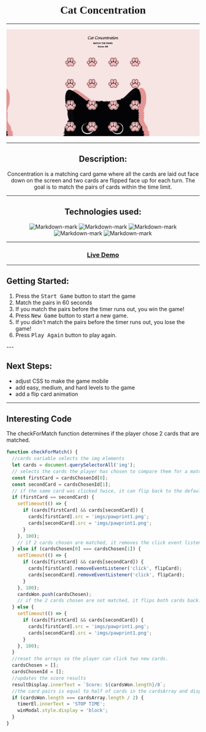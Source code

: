 <main align="center">

<h1 style="font-family: 'cursive';">
 Cat Concentration
</h1>

---

![Markdown-mark](imgs/gamescreenshot.png)

---

## Description: 
Concentration is a matching card game where all the cards are laid out face down on the screen and two cards are flipped face up for each turn. The goal is to match the pairs of cards within the time limit.

---

## Technologies used:
![Markdown-mark](https://img.shields.io/badge/JavaScript-F7DF1E?style=for-the-badge&logo=javascript&logoColor=black)
![Markdown-mark](https://img.shields.io/badge/HTML-239120?style=for-the-badge&logo=html5&logoColor=white)
![Markdown-mark](https://img.shields.io/badge/CSS-239120?&style=for-the-badge&logo=css3&logoColor=white)
![Markdown-mark](https://img.shields.io/badge/GitHub-100000?style=for-the-badge&logo=github&logoColor=white)
![Markdown-mark](https://img.shields.io/badge/Xcode-007ACC?style=for-the-badge&logo=Xcode&logoColor=white)

---

### [Live Demo](https://sally-kam.github.io/concentrationGame/) 

</main>

---
## Getting Started: 
1. Press the <kbd>Start Game</kbd> button to start the game
2. Match the pairs in 60 seconds
3. If you match the pairs before the timer runs out, you win the game!
4. Press <kbd>New Game</kbd> button to start a new game.
5. If you didn't match the pairs before the timer runs out, you lose the game!
6. Press <kbd>Play Again</kbd> button to play again.

</main>
---

## Next Steps:

* adjust CSS to make the game mobile 
* add easy, medium, and hard levels to the game
* add a flip card animation

---

## Interesting Code

The checkForMatch function determines if the player chose 2 cards that are matched. 

```js
function checkForMatch() {
  //cards variable selects the img elements
  let cards = document.querySelectorAll('img');
  // selects the cards the player has chosen to compare them for a match
  const firstCard = cardsChosenId[0];
  const secondCard = cardsChosenId[1];
  // if the same card was clicked twice, it can flip back to the default card
  if (firstCard == secondCard) {
    setTimeout(() => {
      if (cards[firstCard] && cards[secondCard]) {
        cards[firstCard].src = 'imgs/pawprint1.png';
        cards[secondCard].src = 'imgs/pawprint1.png';
      }
    }, 100);
    // if 2 cards chosen are matched, it removes the click event listener to lock them in the flipped image and keeps track of the matched card pairs by pushing.
  } else if (cardsChosen[0] === cardsChosen[1]) {
    setTimeout(() => {
      if (cards[firstCard] && cards[secondCard]) {
        cards[firstCard].removeEventListener('click', flipCard);
        cards[secondCard].removeEventListener('click', flipCard);
      }
    }, 100);
    cardsWon.push(cardsChosen);
    // if the 2 cards chosen are not matched, it flips both cards back.
  } else {
    setTimeout(() => {
      if (cards[firstCard] && cards[secondCard]) {
        cards[firstCard].src = 'imgs/pawprint1.png';
        cards[secondCard].src = 'imgs/pawprint1.png';
      }
    }, 100);
  }
  //reset the arrays so the player can click two new cards.
  cardsChosen = [];
  cardsChosenId = [];
  //updates the score results
  resultDisplay.innerText = `Score: ${cardsWon.length}/8`;
  //the card pairs is equal to half of cards in the cardsArray and displays the winning pop-up modal
  if (cardsWon.length === cardsArray.length / 2) {
    timerEl.innerText = 'STOP TIME';
    winModal.style.display = 'block';
  }
}
```










